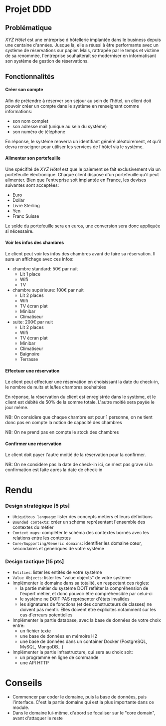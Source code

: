 # Projet DDD

## Problématique

_XYZ Hôtel_ est une entreprise d'hôtellerie implantée dans le business depuis une centaine d'années. Jusque là,
elle a réussi à être performante avec un système de réservations sur papier. Mais, rattrapée par le temps et victime de sa
renommée, l'entreprise souhaiterait se moderniser en
informatisant son système de gestion de réservations.

## Fonctionnalités

#### Créer son compte

Afin de prétendre à réserver son séjour au sein de l'hôtel, un client doit pouvoir créer un compte dans le système en
renseignant comme informations:
- son nom complet
- son adresse mail (unique au sein du système)
- son numéro de téléphone

En réponse, le système renverra un identifiant généré aléatoirement, et qu'il devra renseigner pour utiliser
les services de l'hôtel via le système.

#### Alimenter son portefeuille

Une spécifité de _XYZ Hôtel_ est que le paiement se fait exclusivement via un portefeuille électronique. Chaque client
dispose d'un portefeuille qu'il peut alimenter. Bien que l'entreprise soit implantée en France, les devises suivantes
sont acceptées:
- Euro
- Dollar
- Livre Sterling
- Yen
- Franc Suisse

Le solde du portefeuille sera en euros, une conversion sera donc appliquée si nécessaire.

#### Voir les infos des chambres

Le client peut voir les infos des chambres avant de faire sa réservation. Il aura un affichage avec ces infos:

- chambre standard: 50€ par nuit
    - Lit 1 place
    - Wifi
    - TV
- chambre supérieure: 100€ par nuit
    - Lit 2 places
    - Wifi
    - TV écran plat
    - Minibar
    - Climatiseur
- suite: 200€ par nuit
    - Lit 2 places
    - Wifi
    - TV écran plat
    - Minibar
    - Climatiseur
    - Baignoire
    - Terrasse

#### Effectuer une réservation

Le client peut effectuer une réservation en choisissant la date du check-in, le nombre de nuits et le/les chambres souhaitées

En réponse, la réservation du client est enregistrée dans le système, et le client est débité de 50%
de la somme totale. L'autre moitié sera payée le jour même. 

NB: On considère que chaque chambre est pour 1 personne, on ne tient donc pas en compte
la notion de capacité des chambres

NB: On ne prend pas en compte le stock des chambres

#### Confirmer une réservation

Le client doit payer l'autre moitié de la réservation pour la confirmer. 

NB: On ne considère pas la date de check-in ici, ce n'est pas grave si la confirmation est faite après la date de
check-in

# Rendu

### Design stratégique [5 pts]

- `Ubiquitous language`: lister des concepts métiers et leurs définitions
- `Bounded contexts`: créer un schéma représentant l'ensemble des contextes du métier
- `Context maps`: compléter le schéma des contextes bornés avec les relations entre les contextes
- `Core/Supporting/Generic domains`: identifier les domaine cœur, secondaires et generiques de votre système

### Design tactique [15 pts]

- `Entities`: lister les entités de votre système
- `Value Objects`: lister les "value objects" de votre système
- Implémenter le domaine dans sa totalité, en respectant ces règles:
  - la partie métier du système DOIT refléter la compréhension de l'expert métier, et donc pouvoir être compréhensible
  par celui-ci
  - le système ne DOIT PAS représenter d'états invalides
  - les signatures de fonctions (et des constructeurs de classes) ne doivent pas mentir. Elles doivent être explicites
  notamment sur les cas d'erreurs potentielles
- Implémenter la partie database, avec la base de données de votre choix entre:
  - un fichier texte
  - une base de données en mémoire H2
  - une base de données dans un container Docker (PostgreSQL, MySQL, MongoDB...)
- Implémenter la partie infrastructure, qui sera au choix soit:
  - un programme en ligne de commande
  - une API HTTP

# Conseils

- Commencer par coder le domaine, puis la base de données, puis l'interface.
C'est la partie domaine qui est la plus importante dans ce module.
- Dans le domaine lui-même, d'abord se focaliser sur le "core domain", avant d'attaquer le reste
